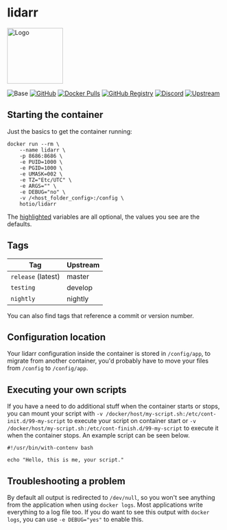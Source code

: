 # lidarr

<img src="https://hotio.dev/img/lidarr.png" alt="Logo" height="130" width="130">

![Base](https://img.shields.io/badge/base-ubuntu-orange)
[![GitHub](https://img.shields.io/badge/source-github-lightgrey)](https://github.com/hotio/docker-lidarr)
[![Docker Pulls](https://img.shields.io/docker/pulls/hotio/lidarr)](https://hub.docker.com/r/hotio/lidarr)
[![GitHub Registry](https://img.shields.io/badge/registry-ghcr.io-blue)](https://github.com/users/hotio/packages/container/lidarr/versions)
[![Discord](https://img.shields.io/discord/610068305893523457?color=738ad6&label=discord&logo=discord&logoColor=white)](https://discord.gg/3SnkuKp)
[![Upstream](https://img.shields.io/badge/upstream-project-yellow)](https://github.com/lidarr/Lidarr)

## Starting the container

Just the basics to get the container running:

```shell hl_lines="4 5 6 7 8 9"
docker run --rm \
    --name lidarr \
    -p 8686:8686 \
    -e PUID=1000 \
    -e PGID=1000 \
    -e UMASK=002 \
    -e TZ="Etc/UTC" \
    -e ARGS="" \
    -e DEBUG="no" \
    -v /<host_folder_config>:/config \
    hotio/lidarr
```

The [highlighted](https://hotio.dev/containers/lidarr) variables are all optional, the values you see are the defaults.

## Tags

| Tag                    | Upstream |
| -----------------------|----------|
| `release` (latest)     | master   |
| `testing`              | develop  |
| `nightly`              | nightly  |

You can also find tags that reference a commit or version number.

## Configuration location

Your lidarr configuration inside the container is stored in `/config/app`, to migrate from another container, you'd probably have to move your files from `/config` to `/config/app`.

## Executing your own scripts

If you have a need to do additional stuff when the container starts or stops, you can mount your script with `-v /docker/host/my-script.sh:/etc/cont-init.d/99-my-script` to execute your script on container start or `-v /docker/host/my-script.sh:/etc/cont-finish.d/99-my-script` to execute it when the container stops. An example script can be seen below.

```shell
#!/usr/bin/with-contenv bash

echo "Hello, this is me, your script."
```

## Troubleshooting a problem

By default all output is redirected to `/dev/null`, so you won't see anything from the application when using `docker logs`. Most applications write everything to a log file too. If you do want to see this output with `docker logs`, you can use `-e DEBUG="yes"` to enable this.
